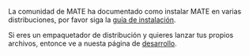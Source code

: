 <!--
.. link:
.. description:
.. tags: 
.. date: 2012-04-17 06:32:31
.. title: Instalación
.. slug: install
-->

La comunidad de MATE ha documentado como instalar MATE en varias distribuciones,
por favor siga la [guía de instalación](https://wiki.mate-desktop.org/#!pages/download.md).

Si eres un empaquetador de distribución y quieres lanzar tus propios archivos,
entonce ve a nuesta página de [desarrollo](/development/).
